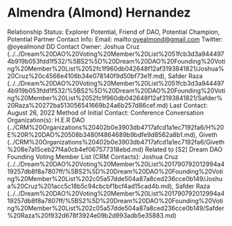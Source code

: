 # Almendra (Almond) Hernandez

Relationship Status: Explorer Potential, Friend of DAO, Potential Champion, Potential Partner
Contact Info: Email: mailto:oyealmond@gmail.com
Twitter: @oyealmond
DD Contact Owner: Joshua Cruz   (../../Dream%20DAO%20Voting%20Member%20List%2051fcb3d3a9444974b919b053fdd1f532/%5BS2%5D%20Dream%20DAO%20Founding%20Voting%20Member%20List%2052fc1f960db042648f12af3193841821/Joshua%20Cruz%20c4566e4106b34e078140f9d50bf73e1f.md), Safder Raza (../../Dream%20DAO%20Voting%20Member%20List%2051fcb3d3a9444974b919b053fdd1f532/%5BS2%5D%20Dream%20DAO%20Founding%20Voting%20Member%20List%2052fc1f960db042648f12af3193841821/Safder%20Raza%20272ba513056541669b24a6b257d86cef.md)
Last Contact: August 26, 2022
Method of Initial Contact: Conference Conversation
Organization(s): H.E.R DAO (../CRM%20Organizations%20402b0e3903db4717afcd1a1ec7192fa6/H%20E%20R%20DAO%20508b3480f4864689b9bdfe9d8562a8b1.md), Giveth (../CRM%20Organizations%20402b0e3903db4717afcd1a1ec7192fa6/Giveth%208e7a15ceb27f4a0cb4ef067577318ebd.md)
Related to [S2] Dream DAO Founding Voting Member List (CRM Contacts): Joshua Cruz   (../../Dream%20DAO%20Voting%20Member%20List%201790792012994a419257db8f8a7807ff/%5BS2%5D%20Dream%20DAO%20Founding%20Voting%20Member%20List%202c05a57dde504a87a8ced236cce0b149/Joshua%20Cruz%201acc5c18b5c94cbcbf1bcf4ad15cad4b.md), Safder Raza (../../Dream%20DAO%20Voting%20Member%20List%201790792012994a419257db8f8a7807ff/%5BS2%5D%20Dream%20DAO%20Founding%20Voting%20Member%20List%202c05a57dde504a87a8ced236cce0b149/Safder%20Raza%20f932d678f3924e09b2d993adb5e35883.md)